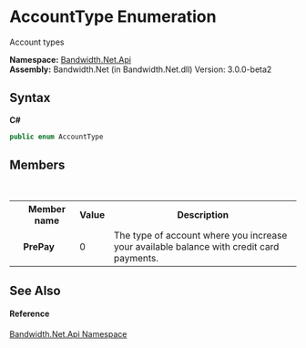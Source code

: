 ﻿# AccountType Enumeration
 

Account types

**Namespace:**&nbsp;<a href ="N_Bandwidth_Net_Api.md">Bandwidth.Net.Api</a><br />**Assembly:**&nbsp;Bandwidth.Net (in Bandwidth.Net.dll) Version: 3.0.0-beta2

## Syntax

**C#**<br />
``` C#
public enum AccountType
```


## Members
&nbsp;<table><tr><th></th><th>Member name</th><th>Value</th><th>Description</th></tr><tr><td /><td target="F:Bandwidth.Net.Api.AccountType.PrePay">**PrePay**</td><td>0</td><td>The type of account where you increase your available balance with credit card payments.</td></tr></table>

## See Also


#### Reference
<a href ="N_Bandwidth_Net_Api.md">Bandwidth.Net.Api Namespace</a><br />